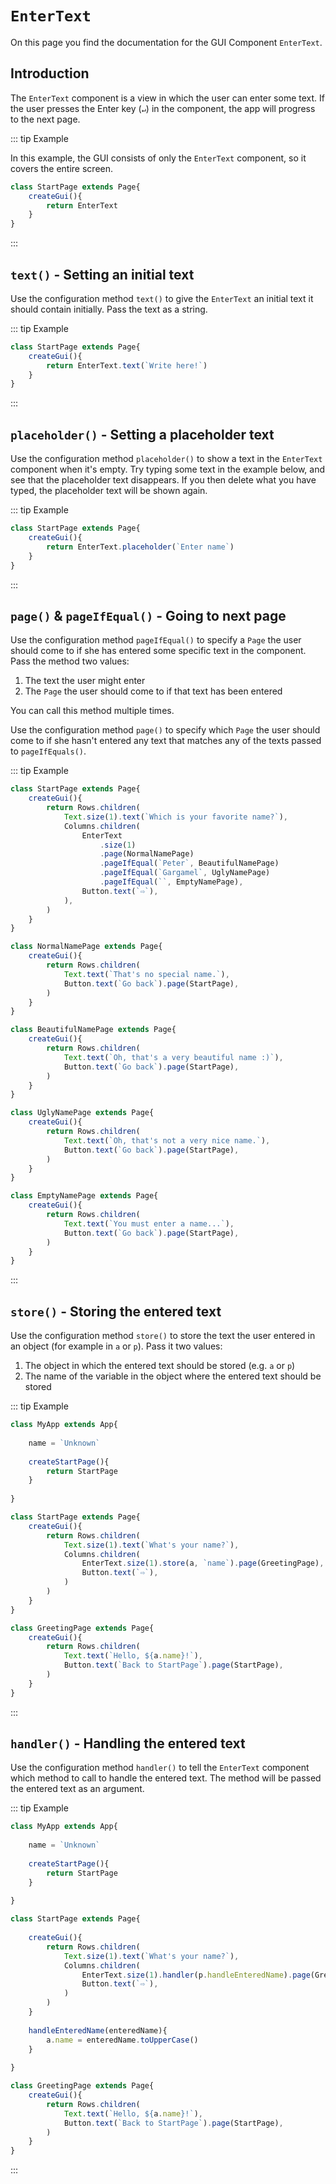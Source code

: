 <script>
	import ViewApp from '$lib/ViewApp.svelte'
</script>

# `EnterText`
On this page you find the documentation for the GUI Component `EnterText`.

## Introduction
The `EnterText` component is a view in which the user can enter some text. If the user presses the Enter key (`↵`) in the component, the app will progress to the next page.

::: tip Example

In this example, the GUI consists of only the `EnterText` component, so it covers the entire screen.

```js baga-show-editor-code
class StartPage extends Page{
	createGui(){
		return EnterText
	}
}
```

:::



## `text()` - Setting an initial text
Use the configuration method `text()` to give the `EnterText` an initial text it should contain initially. Pass the text as a string.

::: tip Example

```js baga-show-editor-code
class StartPage extends Page{
	createGui(){
		return EnterText.text(`Write here!`)
	}
}
```

:::




## `placeholder()` - Setting a placeholder text
Use the configuration method `placeholder()` to show a text in the `EnterText` component when it's empty. Try typing some text in the example below, and see that the placeholder text disappears. If you then delete what you have typed, the placeholder text will be shown again.

::: tip Example

```js baga-show-editor-code
class StartPage extends Page{
	createGui(){
		return EnterText.placeholder(`Enter name`)
	}
}
```

:::





## `page()` & `pageIfEqual()` - Going to next page
Use the configuration method `pageIfEqual()` to specify a `Page` the user should come to if she has entered some specific text in the component. Pass the method two values:

1. The text the user might enter
2. The `Page` the user should come to if that text has been entered

You can call this method multiple times.

Use the configuration method `page()` to specify which `Page` the user should come to if she hasn't entered any text that matches any of the texts passed to `pageIfEquals()`.

::: tip Example

```js baga-show-editor-code
class StartPage extends Page{
	createGui(){
		return Rows.children(
			Text.size(1).text(`Which is your favorite name?`),
			Columns.children(
				EnterText
					.size(1)
					.page(NormalNamePage)
					.pageIfEqual(`Peter`, BeautifulNamePage)
					.pageIfEqual(`Gargamel`, UglyNamePage)
					.pageIfEqual(``, EmptyNamePage),
				Button.text(`⇨`),
			),
		)
	}
}

class NormalNamePage extends Page{
	createGui(){
		return Rows.children(
			Text.text(`That's no special name.`),
			Button.text(`Go back`).page(StartPage),
		)
	}
}

class BeautifulNamePage extends Page{
	createGui(){
		return Rows.children(
			Text.text(`Oh, that's a very beautiful name :)`),
			Button.text(`Go back`).page(StartPage),
		)
	}
}

class UglyNamePage extends Page{
	createGui(){
		return Rows.children(
			Text.text(`Oh, that's not a very nice name.`),
			Button.text(`Go back`).page(StartPage),
		)
	}
}

class EmptyNamePage extends Page{
	createGui(){
		return Rows.children(
			Text.text(`You must enter a name...`),
			Button.text(`Go back`).page(StartPage),
		)
	}
}
```

:::



## `store()` - Storing the entered text
Use the configuration method `store()` to store the text the user entered in an object (for example in `a` or `p`). Pass it two values:

1. The object in which the entered text should be stored (e.g. `a` or `p`)
2. The name of the variable in the object where the entered text should be stored

::: tip Example

```js baga-show-editor-code
class MyApp extends App{
	
	name = `Unknown`
	
	createStartPage(){
		return StartPage
	}
	
}

class StartPage extends Page{
	createGui(){
		return Rows.children(
			Text.size(1).text(`What's your name?`),
			Columns.children(
				EnterText.size(1).store(a, `name`).page(GreetingPage),
				Button.text(`⇨`),
			)
		)
	}
}

class GreetingPage extends Page{
	createGui(){
		return Rows.children(
			Text.text(`Hello, ${a.name}!`),
			Button.text(`Back to StartPage`).page(StartPage),
		)
	}
}
```

:::

## `handler()` - Handling the entered text
Use the configuration method `handler()` to tell the `EnterText` component which method to call to handle the entered text. The method will be passed the entered text as an argument. 

::: tip Example

```js baga-show-editor-code
class MyApp extends App{
	
	name = `Unknown`
	
	createStartPage(){
		return StartPage
	}
	
}

class StartPage extends Page{
	
	createGui(){
		return Rows.children(
			Text.size(1).text(`What's your name?`),
			Columns.children(
				EnterText.size(1).handler(p.handleEnteredName).page(GreetingPage),
				Button.text(`⇨`),
			)
		)
	}
	
	handleEnteredName(enteredName){
		a.name = enteredName.toUpperCase()
	}
	
}

class GreetingPage extends Page{
	createGui(){
		return Rows.children(
			Text.text(`Hello, ${a.name}!`),
			Button.text(`Back to StartPage`).page(StartPage),
		)
	}
}
```

:::
